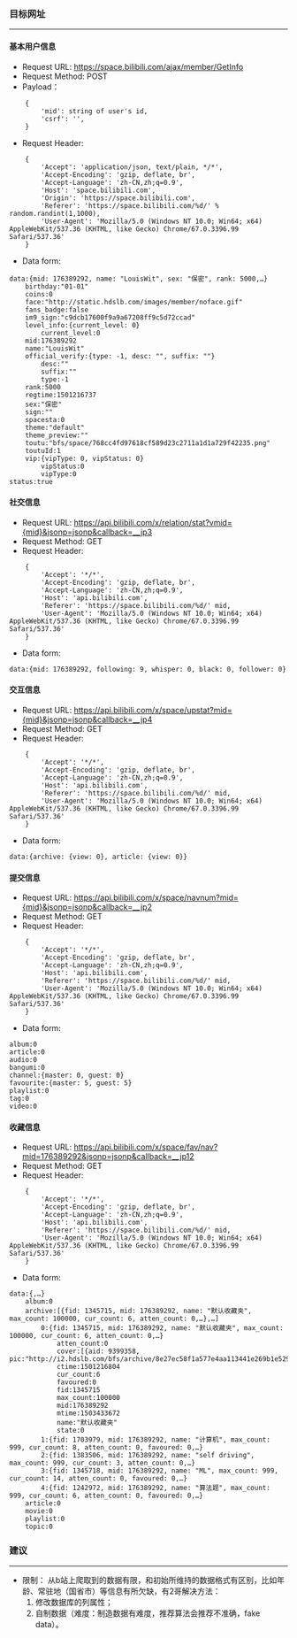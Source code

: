 ### 目标网址
----
#### 基本用户信息

- Request URL: https://space.bilibili.com/ajax/member/GetInfo
- Request Method: POST
- Payload：
```
    {
        'mid': string of user's id,
        'csrf': '',
    }
```
- Request Header:

```
    {
        'Accept': 'application/json, text/plain, */*',
        'Accept-Encoding': 'gzip, deflate, br',
        'Accept-Language': 'zh-CN,zh;q=0.9',
        'Host': 'space.bilibili.com',
        'Origin': 'https://space.bilibili.com',
        'Referer': 'https://space.bilibili.com/%d/' % random.randint(1,1000),
        'User-Agent': 'Mozilla/5.0 (Windows NT 10.0; Win64; x64) AppleWebKit/537.36 (KHTML, like Gecko) Chrome/67.0.3396.99 Safari/537.36'
    }
```
- Data form:

```
data:{mid: 176389292, name: "LouisWit", sex: "保密", rank: 5000,…}
    birthday:"01-01"
    coins:0
    face:"http://static.hdslb.com/images/member/noface.gif"
    fans_badge:false
    im9_sign:"c9dcb17600f9a9a67208ff9c5d72ccad"
    level_info:{current_level: 0}
        current_level:0
    mid:176389292
    name:"LouisWit"
    official_verify:{type: -1, desc: "", suffix: ""}
        desc:""
        suffix:""
        type:-1
    rank:5000
    regtime:1501216737
    sex:"保密"
    sign:""
    spacesta:0
    theme:"default"
    theme_preview:""
    toutu:"bfs/space/768cc4fd97618cf589d23c2711a1d1a729f42235.png"
    toutuId:1
    vip:{vipType: 0, vipStatus: 0}
        vipStatus:0
        vipType:0
status:true
```


#### 社交信息
- Request URL: https://api.bilibili.com/x/relation/stat?vmid={mid}&jsonp=jsonp&callback=__jp3
- Request Method: GET
- Request Header: 
```
    {
        'Accept': '*/*',
        'Accept-Encoding': 'gzip, deflate, br',
        'Accept-Language': 'zh-CN,zh;q=0.9',
        'Host': 'api.bilibili.com',
        'Referer': 'https://space.bilibili.com/%d/' mid,
        'User-Agent': 'Mozilla/5.0 (Windows NT 10.0; Win64; x64) AppleWebKit/537.36 (KHTML, like Gecko) Chrome/67.0.3396.99 Safari/537.36'
    }
```
- Data form:
```
data:{mid: 176389292, following: 9, whisper: 0, black: 0, follower: 0}
```


#### 交互信息
- Request URL: https://api.bilibili.com/x/space/upstat?mid={mid}&jsonp=jsonp&callback=__jp4
- Request Method: GET
- Request Header: 
```
    {
        'Accept': '*/*',
        'Accept-Encoding': 'gzip, deflate, br',
        'Accept-Language': 'zh-CN,zh;q=0.9',
        'Host': 'api.bilibili.com',
        'Referer': 'https://space.bilibili.com/%d/' mid,
        'User-Agent': 'Mozilla/5.0 (Windows NT 10.0; Win64; x64) AppleWebKit/537.36 (KHTML, like Gecko) Chrome/67.0.3396.99 Safari/537.36'
    }
```
- Data form:

```
data:{archive: {view: 0}, article: {view: 0}}
```


#### 提交信息
- Request URL: https://api.bilibili.com/x/space/navnum?mid={mid}&jsonp=jsonp&callback=__jp2
- Request Method: GET
- Request Header:  
```
    {
        'Accept': '*/*',
        'Accept-Encoding': 'gzip, deflate, br',
        'Accept-Language': 'zh-CN,zh;q=0.9',
        'Host': 'api.bilibili.com',
        'Referer': 'https://space.bilibili.com/%d/' mid,
        'User-Agent': 'Mozilla/5.0 (Windows NT 10.0; Win64; x64) AppleWebKit/537.36 (KHTML, like Gecko) Chrome/67.0.3396.99 Safari/537.36'
    }
```
- Data form:
```
album:0
article:0
audio:0
bangumi:0
channel:{master: 0, guest: 0}
favourite:{master: 5, guest: 5}
playlist:0
tag:0
video:0
```


#### 收藏信息
- Request URL: https://api.bilibili.com/x/space/fav/nav?mid=176389292&jsonp=jsonp&callback=__jp12
- Request Method: GET
- Request Header:  
```
    {
        'Accept': '*/*',
        'Accept-Encoding': 'gzip, deflate, br',
        'Accept-Language': 'zh-CN,zh;q=0.9',
        'Host': 'api.bilibili.com',
        'Referer': 'https://space.bilibili.com/%d/' mid,
        'User-Agent': 'Mozilla/5.0 (Windows NT 10.0; Win64; x64) AppleWebKit/537.36 (KHTML, like Gecko) Chrome/67.0.3396.99 Safari/537.36'
    }
```
- Data form:
```
data:{,…}
    album:0
    archive:[{fid: 1345715, mid: 176389292, name: "默认收藏夹", max_count: 100000, cur_count: 6, atten_count: 0,…},…]
        0:{fid: 1345715, mid: 176389292, name: "默认收藏夹", max_count: 100000, cur_count: 6, atten_count: 0,…}
            atten_count:0
            cover:[{aid: 9399358, pic:"http://i2.hdslb.com/bfs/archive/8e27ec58f1a577e4aa113441e269b1e52969a459.jpg"},…]
            ctime:1501216804
            cur_count:6
            favoured:0
            fid:1345715
            max_count:100000
            mid:176389292
            mtime:1503433672
            name:"默认收藏夹"
            state:0
        1:{fid: 1703979, mid: 176389292, name: "计算机", max_count: 999, cur_count: 8, atten_count: 0, favoured: 0,…}
        2:{fid: 1383506, mid: 176389292, name: "self driving", max_count: 999, cur_count: 3, atten_count: 0,…}
        3:{fid: 1345718, mid: 176389292, name: "ML", max_count: 999, cur_count: 14, atten_count: 0, favoured: 0,…}
        4:{fid: 1242972, mid: 176389292, name: "算法题", max_count: 999, cur_count: 6, atten_count: 0, favoured: 0,…}
    article:0
    movie:0
    playlist:0
    topic:0
```

### 建议
----
- 限制：
从b站上爬取到的数据有限，和初始所维持的数据格式有区别，比如年龄、常驻地（国省市）等信息有所欠缺，有2哥解决方法：
    1. 修改数据库的列属性；
    2. 自制数据（难度：制造数据有难度，推荐算法会推荐不准确，fake data）。
